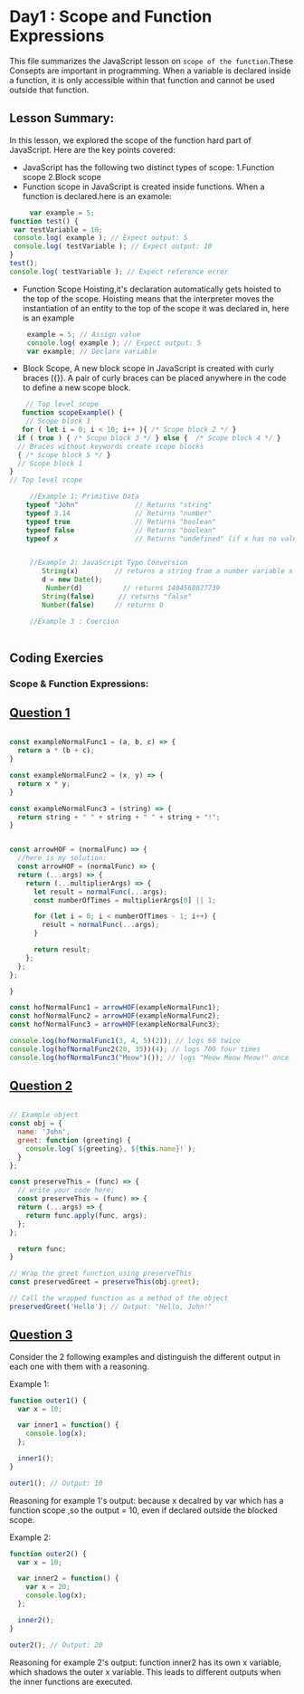 
# Day1 : Scope and Function Expressions
This file summarizes the JavaScript lesson on `scope of the function`.These Consepts are important in programming. When a variable is declared inside a function, it is only accessible within that function and cannot be used outside that function. 

## Lesson Summary:
In this lesson, we explored the scope of the function hard part of JavaScript. Here are the key points covered:
* JavaScript has the following two distinct types of scope:
    1.Function scope
    2.Block scope
* Function scope in JavaScript is created inside functions. When a function is declared.here is an examole:
 ```jsx
      var example = 5;
 function test() {
  var testVariable = 10;
  console.log( example ); // Expect output: 5
  console.log( testVariable ); // Expect output: 10
 }
 test();
 console.log( testVariable ); // Expect reference error
```
* Function Scope Hoisting,it's declaration automatically gets hoisted to the top of the scope. Hoisting means that the interpreter moves the instantiation of an entity to the top of the scope it was declared in, here is an example
  ```jsx
   example = 5; // Assign value
   console.log( example ); // Expect output: 5
   var example; // Declare variable

  ```
* Block Scope, A new block scope in JavaScript is created with curly braces ({}). A pair of curly braces can be placed anywhere in the code to define a new scope block.
```jsx
    // Top level scope
   function scopeExample() {
    // Scope block 1
   for ( let i = 0; i < 10; i++ ){ /* Scope block 2 */ }
  if ( true ) { /* Scope block 3 */ } else {  /* Scope block 4 */ }
  // Braces without keywords create scope blocks
  { /* Scope block 5 */ } 
  // Scope block 1
}
// Top level scope
```


```jsx
     //Example 1: Primitive Data
    typeof "John"              // Returns "string"
    typeof 3.14                // Returns "number"
    typeof true                // Returns "boolean"
    typeof false               // Returns "boolean"
    typeof x                   // Returns "undefined" (if x has no value)


     //Example 2: JavaScript Type Conversion
        String(x)         // returns a string from a number variable x
        d = new Date();
         Number(d)          // returns 1404568027739
        String(false)      // returns "false"
        Number(false)     // returns 0

     //Example 3 : Coercion
    
```
## Coding Exercies
### Scope & Function Expressions:  

## [Question 1](https://github.com/orjwan-alrajaby/gsg-expressjs-backend-training-2023/blob/main/learning-sprint-1/week3-day3-tasks/tasks.md)

```jsx
     
const exampleNormalFunc1 = (a, b, c) => {
  return a * (b + c);
}

const exampleNormalFunc2 = (x, y) => {
  return x * y;
}

const exampleNormalFunc3 = (string) => {
  return string + " " + string + " " + string + "!";
}


const arrowHOF = (normalFunc) => {
  //here is my solution:
  const arrowHOF = (normalFunc) => {
  return (...args) => {
    return (...multiplierArgs) => {
      let result = normalFunc(...args);
      const numberOfTimes = multiplierArgs[0] || 1;

      for (let i = 0; i < numberOfTimes - 1; i++) {
        result = normalFunc(...args);
      }

      return result;
    };
  };
};

}

const hofNormalFunc1 = arrowHOF(exampleNormalFunc1);
const hofNormalFunc2 = arrowHOF(exampleNormalFunc2);
const hofNormalFunc3 = arrowHOF(exampleNormalFunc3);

console.log(hofNormalFunc1(3, 4, 5)(2)); // logs 60 twice
console.log(hofNormalFunc2(20, 35))(4); // logs 700 four times
console.log(hofNormalFunc3("Meow")()); // logs "Meow Meow Meow!" once

```

## [Question 2](https://github.com/orjwan-alrajaby/gsg-expressjs-backend-training-2023/blob/main/learning-sprint-1/week3-day3-tasks/tasks.md)

```jsx
     
// Example object
const obj = {
  name: 'John',
  greet: function (greeting) {
    console.log(`${greeting}, ${this.name}!`);
  }
};

const preserveThis = (func) => {
  // write your code here;
  const preserveThis = (func) => {
  return (...args) => {
    return func.apply(func, args);
  };
};

  return func;
}

// Wrap the greet function using preserveThis
const preservedGreet = preserveThis(obj.greet);

// Call the wrapped function as a method of the object
preservedGreet('Hello'); // Output: "Hello, John!"

```
## [Question 3](https://github.com/orjwan-alrajaby/gsg-expressjs-backend-training-2023/blob/main/learning-sprint-1/week3-day3-tasks/tasks.md)

Consider the 2 following examples and distinguish the different output in each one with them with a reasoning.

Example 1:
```jsx
function outer1() {
  var x = 10;

  var inner1 = function() {
    console.log(x);
  };

  inner1();
}

outer1(); // Output: 10
```
Reasoning for example 1's output: because x decalred by var which has a function scope ,so the output = 10, even if declared outside the blocked scope.

Example 2:
```jsx
function outer2() {
  var x = 10;

  var inner2 = function() {
    var x = 20;
    console.log(x);
  };

  inner2();
}

outer2(); // Output: 20
```
Reasoning for example 2's output: function inner2 has its own x variable, which shadows the outer x variable. This leads to different outputs when the inner functions are executed.


